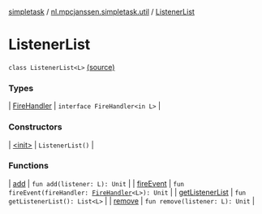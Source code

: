 [simpletask](../../index.md) / [nl.mpcjanssen.simpletask.util](../index.md) / [ListenerList](.)

# ListenerList

`class ListenerList<L>` [(source)](https://github.com/mpcjanssen/simpletask-android/blob/master/src/main/java/nl/mpcjanssen/simpletask/util/ListenerList.kt#L5)

### Types

| [FireHandler](-fire-handler/index.md) | `interface FireHandler<in L>` |

### Constructors

| [&lt;init&gt;](-init-.md) | `ListenerList()` |

### Functions

| [add](add.md) | `fun add(listener: L): Unit` |
| [fireEvent](fire-event.md) | `fun fireEvent(fireHandler: `[`FireHandler`](-fire-handler/index.md)`<L>): Unit` |
| [getListenerList](get-listener-list.md) | `fun getListenerList(): List<L>` |
| [remove](remove.md) | `fun remove(listener: L): Unit` |

